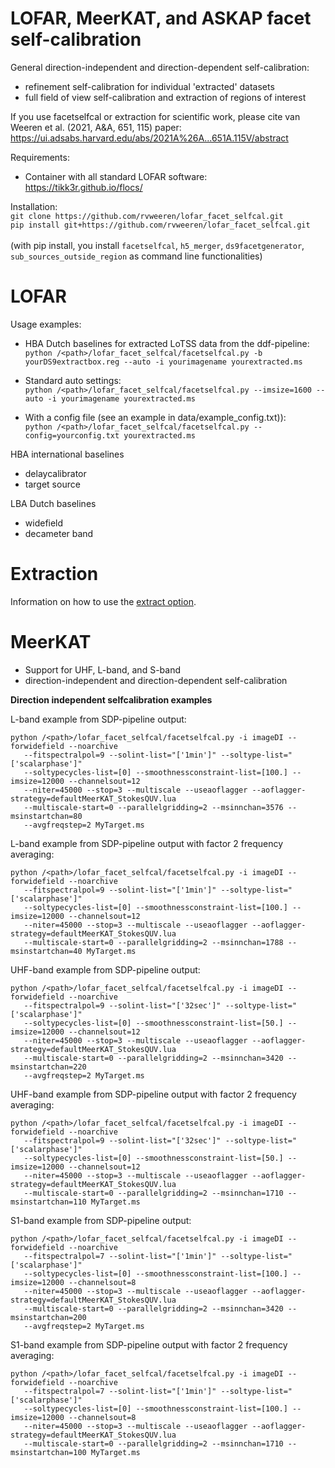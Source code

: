 # LOFAR, MeerKAT, and ASKAP facet self-calibration
General direction-independent and direction-dependent self-calibration: 
 - refinement self-calibration for individual 'extracted' datasets 
 - full field of view self-calibration and extraction of regions of interest

If you use facetselfcal or extraction for scientific work, please cite van Weeren et al. (2021, A&A, 651, 115) paper: \
https://ui.adsabs.harvard.edu/abs/2021A%26A...651A.115V/abstract 

Requirements:
- Container with all standard LOFAR software: https://tikk3r.github.io/flocs/ 

Installation:
\
`git clone https://github.com/rvweeren/lofar_facet_selfcal.git`
\
`pip install git+https://github.com/rvweeren/lofar_facet_selfcal.git`
\
\
(with pip install, you install ```facetselfcal```, ```h5_merger```, ```ds9facetgenerator```, ```sub_sources_outside_region```
as command line functionalities)


# LOFAR
Usage examples:
- HBA Dutch baselines for extracted LoTSS data from the ddf-pipeline:\
`python /<path>/lofar_facet_selfcal/facetselfcal.py -b yourDS9extractbox.reg --auto -i yourimagename yourextracted.ms`

- Standard auto settings:\
`python /<path>/lofar_facet_selfcal/facetselfcal.py --imsize=1600 --auto -i yourimagename yourextracted.ms` 

- With a config file (see an example in data/example_config.txt)):\
`python /<path>/lofar_facet_selfcal/facetselfcal.py --config=yourconfig.txt yourextracted.ms`

HBA international baselines
- delaycalibrator
- target source

LBA Dutch baselines
 - widefield
 - decameter band

# Extraction
Information on how to use the [extract option](https://github.com/rvweeren/lofar_facet_selfcal/wiki/FACETSELFCAL-OVERVIEW).

# MeerKAT
- Support for UHF, L-band, and S-band
- direction-independent and direction-dependent self-calibration

**Direction independent selfcalibration examples** 

L-band example from SDP-pipeline output:
```
python /<path>/lofar_facet_selfcal/facetselfcal.py -i imageDI --forwidefield --noarchive 
   --fitspectralpol=9 --solint-list="['1min']" --soltype-list="['scalarphase']" 
   --soltypecycles-list=[0] --smoothnessconstraint-list=[100.] --imsize=12000 --channelsout=12 
   --niter=45000 --stop=3 --multiscale --useaoflagger --aoflagger-strategy=defaultMeerKAT_StokesQUV.lua 
   --multiscale-start=0 --parallelgridding=2 --msinnchan=3576 --msinstartchan=80 
   --avgfreqstep=2 MyTarget.ms 
```

L-band example from SDP-pipeline output with factor 2 frequency averaging:
```
python /<path>/lofar_facet_selfcal/facetselfcal.py -i imageDI --forwidefield --noarchive
   --fitspectralpol=9 --solint-list="['1min']" --soltype-list="['scalarphase']"
   --soltypecycles-list=[0] --smoothnessconstraint-list=[100.] --imsize=12000 --channelsout=12
   --niter=45000 --stop=3 --multiscale --useaoflagger --aoflagger-strategy=defaultMeerKAT_StokesQUV.lua 
   --multiscale-start=0 --parallelgridding=2 --msinnchan=1788 --msinstartchan=40 MyTarget.ms 
```

UHF-band example from SDP-pipeline output:
```
python /<path>/lofar_facet_selfcal/facetselfcal.py -i imageDI --forwidefield --noarchive
   --fitspectralpol=9 --solint-list="['32sec']" --soltype-list="['scalarphase']"
   --soltypecycles-list=[0] --smoothnessconstraint-list=[50.] --imsize=12000 --channelsout=12
   --niter=45000 --stop=3 --multiscale --useaoflagger --aoflagger-strategy=defaultMeerKAT_StokesQUV.lua 
   --multiscale-start=0 --parallelgridding=2 --msinnchan=3420 --msinstartchan=220
   --avgfreqstep=2 MyTarget.ms 
```

UHF-band example from SDP-pipeline output with factor 2 frequency averaging:
```
python /<path>/lofar_facet_selfcal/facetselfcal.py -i imageDI --forwidefield --noarchive
   --fitspectralpol=9 --solint-list="['32sec']" --soltype-list="['scalarphase']"
   --soltypecycles-list=[0] --smoothnessconstraint-list=[50.] --imsize=12000 --channelsout=12
   --niter=45000 --stop=3 --multiscale --useaoflagger --aoflagger-strategy=defaultMeerKAT_StokesQUV.lua 
   --multiscale-start=0 --parallelgridding=2 --msinnchan=1710 --msinstartchan=110 MyTarget.ms 
```

S1-band example from SDP-pipeline output:
```
python /<path>/lofar_facet_selfcal/facetselfcal.py -i imageDI --forwidefield --noarchive 
   --fitspectralpol=7 --solint-list="['1min']" --soltype-list="['scalarphase']" 
   --soltypecycles-list=[0] --smoothnessconstraint-list=[100.] --imsize=12000 --channelsout=8 
   --niter=45000 --stop=3 --multiscale --useaoflagger --aoflagger-strategy=defaultMeerKAT_StokesQUV.lua 
   --multiscale-start=0 --parallelgridding=2 --msinnchan=3420 --msinstartchan=200 
   --avgfreqstep=2 MyTarget.ms 
```

S1-band example from SDP-pipeline output with factor 2 frequency averaging:
```
python /<path>/lofar_facet_selfcal/facetselfcal.py -i imageDI --forwidefield --noarchive
   --fitspectralpol=7 --solint-list="['1min']" --soltype-list="['scalarphase']"
   --soltypecycles-list=[0] --smoothnessconstraint-list=[100.] --imsize=12000 --channelsout=8
   --niter=45000 --stop=3 --multiscale --useaoflagger --aoflagger-strategy=defaultMeerKAT_StokesQUV.lua 
   --multiscale-start=0 --parallelgridding=2 --msinnchan=1710 --msinstartchan=100 MyTarget.ms 
```
